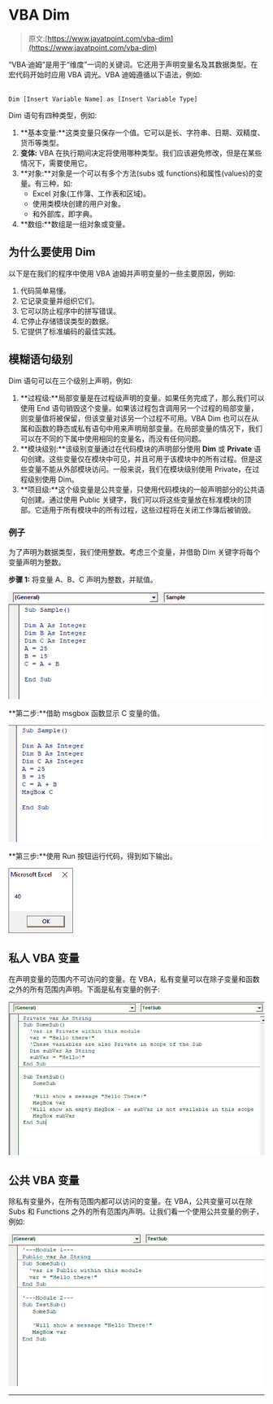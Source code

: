 # VBA Dim

> 原文:[https://www.javatpoint.com/vba-dim](https://www.javatpoint.com/vba-dim)

“VBA·迪姆”是用于“维度”一词的关键词。它还用于声明变量名及其数据类型。在宏代码开始时应用 VBA 调光。VBA 迪姆遵循以下语法，例如:

```

Dim [Insert Variable Name] as [Insert Variable Type]

```

Dim 语句有四种类型，例如:

1.  **基本变量:**这类变量只保存一个值。它可以是长、字符串、日期、双精度、货币等类型。
2.  **变体:** VBA 在执行期间决定将使用哪种类型。我们应该避免修改，但是在某些情况下，需要使用它。
3.  **对象:**对象是一个可以有多个方法(subs 或 functions)和属性(values)的变量。有三种，如:
    *   Excel 对象(工作簿、工作表和区域)。
    *   使用类模块创建的用户对象。
    *   和外部库，即字典。
4.  **数组:**数组是一组对象或变量。

## 为什么要使用 Dim

以下是在我们的程序中使用 VBA 迪姆并声明变量的一些主要原因，例如:

1.  代码简单易懂。
2.  它记录变量并组织它们。
3.  它可以防止程序中的拼写错误。
4.  它停止存储错误类型的数据。
5.  它提供了标准编码的最佳实践。

## 模糊语句级别

Dim 语句可以在三个级别上声明，例如:

1.  **过程级:**局部变量是在过程级声明的变量。如果任务完成了，那么我们可以使用 End 语句销毁这个变量。如果该过程包含调用另一个过程的局部变量，则变量值将被保留，但该变量对该另一个过程不可用。VBA Dim 也可以在从属和函数的静态或私有语句中用来声明局部变量。在局部变量的情况下，我们可以在不同的下属中使用相同的变量名，而没有任何问题。
2.  **模块级别:**该级别变量通过在代码模块的声明部分使用 **Dim** 或 **Private** 语句创建。这些变量仅在模块中可见，并且可用于该模块中的所有过程。但是这些变量不能从外部模块访问。一般来说，我们在模块级别使用 Private，在过程级别使用 Dim。
3.  **项目级:**这个级变量是公共变量，只使用代码模块的一般声明部分的公共语句创建。通过使用 Public 关键字，我们可以将这些变量放在标准模块的顶部。它适用于所有模块中的所有过程，这些过程将在关闭工作簿后被销毁。

### 例子

为了声明为数据类型，我们使用整数。考虑三个变量，并借助 Dim 关键字将每个变量声明为整数。

**步骤 1:** 将变量 A、B、C 声明为整数，并赋值。

![VBA Dim](img/d8fd83dd1a4c50473be4f4e046646d5c.png)

**第二步:**借助 msgbox 函数显示 C 变量的值。

![VBA Dim](img/b815e38ec986ea835bbb6a0258b1e73f.png)

**第三步:**使用 Run 按钮运行代码，得到如下输出。

![VBA Dim](img/94c174afcafb5fd33ff24fd2477ae53e.png)

## 私人 VBA 变量

在声明变量的范围内不可访问的变量。在 VBA，私有变量可以在除子变量和函数之外的所有范围内声明。下面是私有变量的例子:

![VBA Dim](img/4d1bccda380aaca5dc1c0d18fc53dbee.png)

## 公共 VBA 变量

除私有变量外，在所有范围内都可以访问的变量。在 VBA，公共变量可以在除 Subs 和 Functions 之外的所有范围内声明。让我们看一个使用公共变量的例子，例如:

![VBA Dim](img/719612ae631ce95a18967d0be9514013.png)

* * *